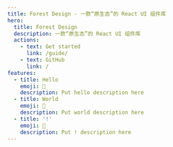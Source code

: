 ```yaml
---
title: Forest Design - 一款“原生态”的 React UI 组件库
hero:
  title: Forest Design
  description: 一款“原生态”的 React UI 组件库
  actions:
    - text: Get started
      link: /guide/
    - text: GitHub
      link: /
features:
  - title: Hello
    emoji: 💎
    description: Put hello description here
  - title: World
    emoji: 🌈
    description: Put world description here
  - title: '!'
    emoji: 🚀
    description: Put ! description here
---
```


